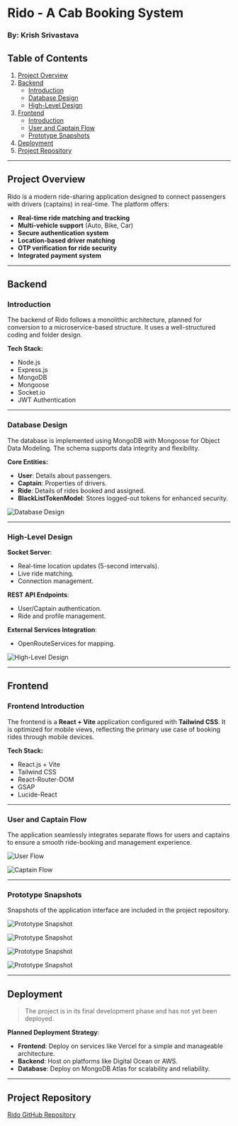 # Rido - A Cab Booking System

### By: Krish Srivastava

## Table of Contents

1. [Project Overview](#project-overview)
2. [Backend](#backend)
   - [Introduction](#introduction)
   - [Database Design](#database-design)
   - [High-Level Design](#high-level-design)
3. [Frontend](#frontend)
   - [Introduction](#frontend-introduction)
   - [User and Captain Flow](#user-and-captain-flow)
   - [Prototype Snapshots](#prototype-snapshots)
4. [Deployment](#deployment)
5. [Project Repository](#project-repository)

---

## Project Overview

Rido is a modern ride-sharing application designed to connect passengers with drivers (captains) in real-time. The platform offers:

- **Real-time ride matching and tracking**
- **Multi-vehicle support** (Auto, Bike, Car)
- **Secure authentication system**
- **Location-based driver matching**
- **OTP verification for ride security**
- **Integrated payment system**

---

## Backend

### Introduction

The backend of Rido follows a monolithic architecture, planned for conversion to a microservice-based structure. It uses a well-structured coding and folder design.

**Tech Stack:**
- Node.js
- Express.js
- MongoDB
- Mongoose
- Socket.io
- JWT Authentication

---

### Database Design

The database is implemented using MongoDB with Mongoose for Object Data Modeling. The schema supports data integrity and flexibility.

**Core Entities:**
- **User**: Details about passengers.
- **Captain**: Properties of drivers.
- **Ride**: Details of rides booked and assigned.
- **BlackListTokenModel**: Stores logged-out tokens for enhanced security.

![Database Design](https://res.cloudinary.com/dd0168zpx/image/upload/v1735829115/Rido/Rido_ER_Diagram_yd7ya3.png)

---

### High-Level Design

**Socket Server**:
- Real-time location updates (5-second intervals).
- Live ride matching.
- Connection management.

**REST API Endpoints**:
- User/Captain authentication.
- Ride and profile management.

**External Services Integration**:
- OpenRouteServices for mapping.


![High-Level Design](https://res.cloudinary.com/dd0168zpx/image/upload/v1735829117/Rido/Rido_HLD_pmaugw.png)

---

## Frontend

### Frontend Introduction

The frontend is a **React + Vite** application configured with **Tailwind CSS**. It is optimized for mobile views, reflecting the primary use case of booking rides through mobile devices.

**Tech Stack:**
- React.js + Vite
- Tailwind CSS
- React-Router-DOM
- GSAP
- Lucide-React

---

### User and Captain Flow

The application seamlessly integrates separate flows for users and captains to ensure a smooth ride-booking and management experience.

![User Flow](https://res.cloudinary.com/dd0168zpx/image/upload/v1735829121/Rido/User_Data_Flow_cg3mqo.png)

![Captain Flow](https://res.cloudinary.com/dd0168zpx/image/upload/v1735829113/Rido/Captain_Flow_Diagram_octtph.png)

---

### Prototype Snapshots

Snapshots of the application interface are included in the project repository.


![Prototype Snapshot](https://res.cloudinary.com/dd0168zpx/image/upload/v1735829583/Screenshot_2025-01-01_183152_gbnyls.png)

![Prototype Snapshot](https://res.cloudinary.com/dd0168zpx/image/upload/v1735829583/Screenshot_2025-01-01_183320_lkclrl.png)

![Prototype Snapshot](https://res.cloudinary.com/dd0168zpx/image/upload/v1735829584/Screenshot_2025-01-01_183329_jytrcs.png)

![Prototype Snapshot](https://res.cloudinary.com/dd0168zpx/image/upload/v1735829585/Screenshot_2025-01-01_183404_xqq9d9.png)

---

## Deployment

> The project is in its final development phase and has not yet been deployed.

**Planned Deployment Strategy**:
- **Frontend**: Deploy on services like Vercel for a simple and manageable architecture.
- **Backend**: Host on platforms like Digital Ocean or AWS.
- **Database**: Deploy on MongoDB Atlas for scalability and reliability.

---

## Project Repository

[Rido GitHub Repository](https://github.com/krish-srivastava-2305/Cab-Booking-System)
